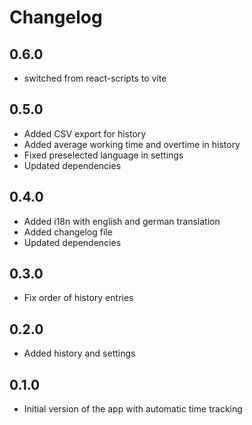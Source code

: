 # Changelog

## 0.6.0

- switched from react-scripts to vite

## 0.5.0

- Added CSV export for history
- Added average working time and overtime in history
- Fixed preselected language in settings
- Updated dependencies

## 0.4.0

 - Added i18n with english and german translation
 - Added changelog file
 - Updated dependencies

## 0.3.0

- Fix order of history entries

## 0.2.0

- Added history and settings

## 0.1.0

- Initial version of the app with automatic time tracking
